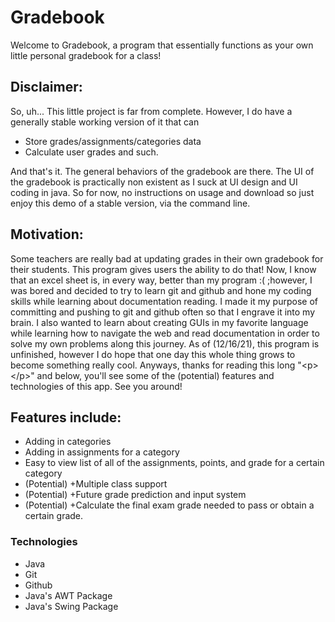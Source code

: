 <h1><b>Gradebook</b></h1>
<p>
Welcome to Gradebook, a program that essentially functions as your own little personal gradebook for a class!
</p>

<h2><b>Disclaimer:</b></h2>
<p>
So, uh... This little project is far from complete. However, I do have a generally stable working version of it that can
<ul>
    <li>Store grades/assignments/categories data</li>
    <li>Calculate user grades and such.</li>
</ul>
And that's it. The general behaviors of the gradebook are there. The UI of the gradebook is practically non existent as I suck at UI design and UI coding in java. So for now, no instructions on usage and download so just enjoy this demo of a stable version, via the command line.
</p>
<h2><b>Motivation:</b></h2>

<p>
Some teachers are really bad at updating grades in their own gradebook for their students. This program gives users the ability to do that! Now, I know that an excel sheet is, in every way, better than my program :( ;however, I was bored and decided to try to learn git and github and hone my coding skills while learning about documentation reading. I made it my purpose of committing and pushing to git and github often so that I engrave it into my brain. I also wanted to learn about creating GUIs in my favorite language while learning how to navigate the web and read documentation in order to solve my own problems along this journey. As of (12/16/21), this program is unfinished, however I do hope that one day this whole thing grows to become something really cool. Anyways, thanks for reading this long "&ltp&gt&lt/p&gt" and below, you'll see some of the (potential) features and technologies of this app. See you around!
</p>

<h2><b>Features include:</b></h2>
<p>
<ul>
    <li>Adding in categories</li>
    <li>Adding in assignments for a category</li>
    <li>Easy to view list of all of the assignments, points, and grade for a certain category</li>
    <li>(Potential) +Multiple class support</li>
    <li>(Potential) +Future grade prediction and input system</li>
    <li>(Potential) +Calculate the final exam grade needed to pass or obtain a certain grade.</li>
</ul>
</p>

<h3>Technologies</h3>
<p>
<ul>
    <li>Java</li>
    <li>Git</li>
    <li>Github</li>
    <li>Java's AWT Package</li>
    <li>Java's Swing Package</li>
</ul>
</p>